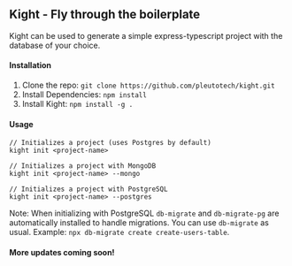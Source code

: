 ## Kight - Fly through the boilerplate
Kight can be used to generate a simple express-typescript project with the database of your choice.

#### Installation
1. Clone the repo: `git clone https://github.com/pleutotech/kight.git`
2. Install Dependencies: `npm install`
3. Install Kight: `npm install -g .`

#### Usage
```
// Initializes a project (uses Postgres by default)
kight init <project-name>

// Initializes a project with MongoDB
kight init <project-name> --mongo

// Initializes a project with PostgreSQL
kight init <project-name> --postgres
```
Note: When initializing with PostgreSQL `db-migrate` and `db-migrate-pg` are automatically installed to handle migrations. You can use `db-migrate` as usual. Example: `npx db-migrate create create-users-table`.

#### More updates coming soon!
